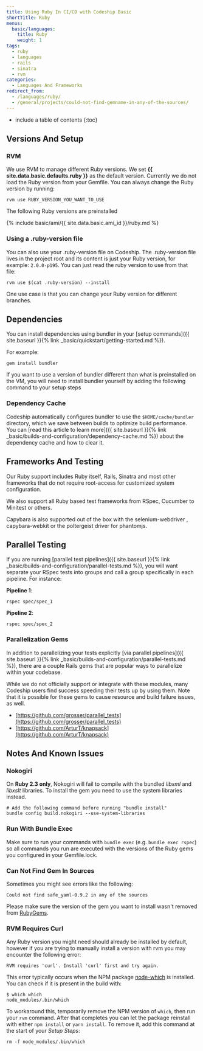 ```yaml
---
title: Using Ruby In CI/CD with Codeship Basic
shortTitle: Ruby
menus:
  basic/languages:
    title: Ruby
    weight: 1
tags:
  - ruby
  - languages
  - rails
  - sinatra
  - rvm
categories:
  - Languages And Frameworks
redirect_from:
  - /languages/ruby/
  - /general/projects/could-not-find-gemname-in-any-of-the-sources/
---
```


* include a table of contents
{:toc}

## Versions And Setup

### RVM
We use RVM to manage different Ruby versions. We set <strong>{{ site.data.basic.defaults.ruby }}</strong> as the default version. Currently we do not load the Ruby version from your Gemfile. You can always change the Ruby version by running:

```shell
rvm use RUBY_VERSION_YOU_WANT_TO_USE
```

The following Ruby versions are preinstalled

{% include basic/ami/{{ site.data.basic.ami_id }}/ruby.md %}

### Using a .ruby-version file
You can also use your .ruby-version file on Codeship. The .ruby-version file lives in the project root and its content is just your Ruby version, for example: `2.0.0-p195`. You can just read the ruby version to use from that file:

```shell
rvm use $(cat .ruby-version) --install
```

One use case is that you can change your Ruby version for different branches.

## Dependencies

You can install dependencies using bundler in your [setup commands]({{ site.baseurl }}{% link _basic/quickstart/getting-started.md %}).

For example:

```shell
gem install bundler
```

If you want to use a version of bundler different than what is preinstalled on the VM, you will need to install bundler yourself by adding the following command to your setup steps

### Dependency Cache

Codeship automatically configures bundler to use the `$HOME/cache/bundler` directory, which we save between builds to optimize build performance. You can [read this article to learn more]({{ site.baseurl }}{% link _basic/builds-and-configuration/dependency-cache.md %}) about the dependency cache and how to clear it.

## Frameworks And Testing

Our Ruby support includes Ruby itself, Rails, Sinatra and most other frameworks that do not require root-access for customized system configuration.

We also support all Ruby based test frameworks from RSpec, Cucumber to Minitest or others.

Capybara is also supported out of the box with the selenium-webdriver , capybara-webkit or the poltergeist driver for phantomjs.

## Parallel Testing

If you are running [parallel test pipelines]({{ site.baseurl }}{% link _basic/builds-and-configuration/parallel-tests.md %}), you will want separate your RSpec tests into groups and call a group specifically in each pipeline. For instance:

**Pipeline 1**:
```shell
rspec spec/spec_1
```

**Pipeline 2**:
```shell
rspec spec/spec_2
```

### Parallelization Gems

In addition to parallelizing your tests explicitly [via parallel pipelines]({{ site.baseurl }}{% link _basic/builds-and-configuration/parallel-tests.md %}), there are a couple Rails gems that are popular ways to parallelize within your codebase.

While we do not officially support or integrate with these modules, many Codeship users find success speeding their tests up by using them. Note that it is possible for these gems to cause resource and build failure issues, as well.

- [https://github.com/grosser/parallel_tests](https://github.com/grosser/parallel_tests)
- [https://github.com/ArturT/knapsack](https://github.com/ArturT/knapsack)


## Notes And Known Issues

### Nokogiri
On **Ruby 2.3 only**, Nokogiri will fail to compile with the bundled _libxml_ and _libxslt_ libraries. To install the gem you need to use the system libraries instead.

```shell
# Add the following command before running "bundle install"
bundle config build.nokogiri --use-system-libraries
```

### Run With Bundle Exec

Make sure to run your commands with `bundle exec` (e.g. `bundle exec rspec`) so all commands you run are executed with the versions of the Ruby gems you configured in your Gemfile.lock.

### Can Not Find Gem In Sources

Sometimes you might see errors like the following:

```
Could not find safe_yaml-0.9.2 in any of the sources
```

Please make sure the version of the gem you want to install wasn't removed from [RubyGems](https://rubygems.org/).

### RVM Requires Curl

Any Ruby version you might need should already be installed by default, however if you are trying to manually install a version with rvm you may encounter the following error:

```
RVM requires 'curl'. Install 'curl' first and try again.
```

This error typically occurs when the NPM package [node-which](https://github.com/npm/node-which) is installed. You can check if it is present in the build with:

```
$ which which
node_modules/.bin/which
```

To workaround this, temporarily remove the NPM version of `which`, then run your `rvm` command. After that completes you can let the package reinstall with either `npm install` or `yarn install`. To remove it, add this command at the start of your _Setup Steps_:

```
rm -f node_modules/.bin/which
```
